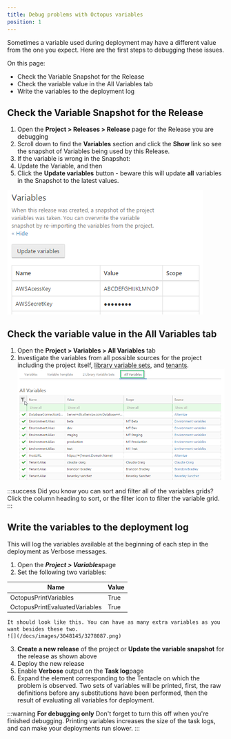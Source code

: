 ```yaml
---
title: Debug problems with Octopus variables
position: 1
---
```



Sometimes a variable used during deployment may have a different value from the one you expect. Here are the first steps to debugging these issues.


On this page:


- Check the Variable Snapshot for the Release
- Check the variable value in the All Variables tab
- Write the variables to the deployment log

## Check the Variable Snapshot for the Release

1. Open the **Project > Releases > Release** page for the Release you are debugging
2. Scroll down to find the **Variables** section and click the **Show** link so see the snapshot of Variables being used by this Release.
3. If the variable is wrong in the Snapshot:
 1. Update the Variable, and then
 2. Click the **Update variables** button - beware this will update **all** variables in the Snapshot to the latest values.



![](/docs/images/3048145/3278466.png)

## Check the variable value in the All Variables tab

1. Open the **Project > Variables > All Variables** tab
2. Investigate the variables from all possible sources for the project including the project itself, [library variable sets](/docs/deploying-applications/variables/library-variable-sets.md), and [tenants](/docs/key-concepts/tenants/index.md).
![](/docs/images/3048145/5865680.png)


:::success
Did you know you can sort and filter all of the variables grids? Click the column heading to sort, or the filter icon to filter the variable grid.
:::

## Write the variables to the deployment log


This will log the variables available at the beginning of each step in the deployment as Verbose messages.

1. Open the ***Project > Variables***page
2. Set the following two variables:

| Name | Value |
| --- | --- |
| OctopusPrintVariables | True |
| OctopusPrintEvaluatedVariables | True |
    It should look like this. You can have as many extra variables as you want besides these two.
    ![](/docs/images/3048145/3278087.png)
3. **Create a new release** of the project or **Update the variable snapshot** for the release as shown above
4. Deploy the new release
5. Enable **Verbose** output on the **Task log**page
6. Expand the element corresponding to the Tentacle on which the problem is observed. Two sets of variables will be printed, first, the raw definitions before any substitutions have been performed, then the result of evaluating all variables for deployment.


:::warning
**For debugging only**
Don't forget to turn this off when you're finished debugging. Printing variables increases the size of the task logs, and can make your deployments run slower.
:::
